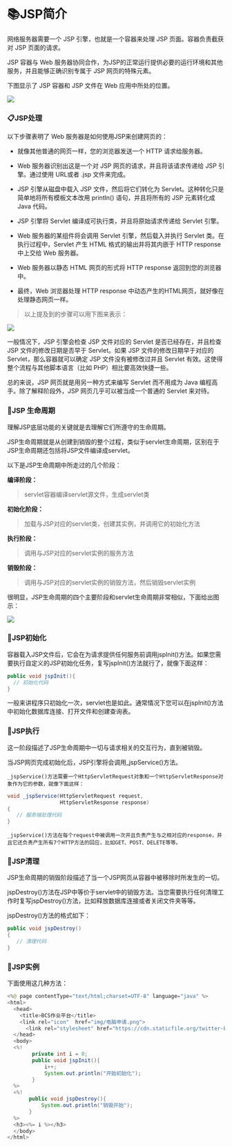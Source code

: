 # :books:JSP简介 #

网络服务器需要一个 JSP 引擎，也就是一个容器来处理 JSP 页面。容器负责截获对 JSP 页面的请求。

JSP 容器与 Web 服务器协同合作，为JSP的正常运行提供必要的运行环境和其他服务，并且能够正确识别专属于 JSP 网页的特殊元素。

下图显示了 JSP 容器和 JSP 文件在 Web 应用中所处的位置。

![](http://www.runoob.com/wp-content/uploads/2014/01/jsp-arch.jpg)

### :clipboard:JSP处理 ###

以下步骤表明了 Web 服务器是如何使用JSP来创建网页的：

  * 就像其他普通的网页一样，您的浏览器发送一个 HTTP 请求给服务器。

  * Web 服务器识别出这是一个对 JSP 网页的请求，并且将该请求传递给 JSP 引擎。通过使用 URL或者 .jsp 文件来完成。

  * JSP 引擎从磁盘中载入 JSP 文件，然后将它们转化为 Servlet。这种转化只是简单地将所有模板文本改用 println() 语句，并且将所有的 JSP 元素转化成 Java 代码。

  * JSP 引擎将 Servlet 编译成可执行类，并且将原始请求传递给 Servlet 引擎。

  * Web 服务器的某组件将会调用 Servlet 引擎，然后载入并执行 Servlet 类。在执行过程中，Servlet 产生 HTML 格式的输出并将其内嵌于 HTTP response 中上交给 Web 服务器。

  * Web 服务器以静态 HTML 网页的形式将 HTTP response 返回到您的浏览器中。

  * 最终，Web 浏览器处理 HTTP response 中动态产生的HTML网页，就好像在处理静态网页一样。

>以上提及到的步骤可以用下图来表示：

![](http://www.runoob.com/wp-content/uploads/2014/01/jsp-processing.jpg)

一般情况下，JSP 引擎会检查 JSP 文件对应的 Servlet 是否已经存在，并且检查 JSP 文件的修改日期是否早于 Servlet。如果 JSP 文件的修改日期早于对应的 Servlet，那么容器就可以确定 JSP 文件没有被修改过并且 Servlet 有效。这使得整个流程与其他脚本语言（比如 PHP）相比要高效快捷一些。

总的来说，JSP 网页就是用另一种方式来编写 Servlet 而不用成为 Java 编程高手。除了解释阶段外，JSP 网页几乎可以被当成一个普通的 Servlet 来对待。

### :ribbon:JSP 生命周期 ###

理解JSP底层功能的关键就是去理解它们所遵守的生命周期。

JSP生命周期就是从创建到销毁的整个过程，类似于servlet生命周期，区别在于JSP生命周期还包括将JSP文件编译成servlet。

以下是JSP生命周期中所走过的几个阶段：

  **编译阶段：**

  >servlet容器编译servlet源文件，生成servlet类

  **初始化阶段：**
  
  >加载与JSP对应的servlet类，创建其实例，并调用它的初始化方法

 **执行阶段：**
 
  >调用与JSP对应的servlet实例的服务方法

  **销毁阶段：**
  
  >调用与JSP对应的servlet实例的销毁方法，然后销毁servlet实例

很明显，JSP生命周期的四个主要阶段和servlet生命周期非常相似，下面给出图示：

![](http://www.runoob.com/wp-content/uploads/2014/01/jsp_life_cycle.jpg)

### :game_die:JSP初始化 ###

容器载入JSP文件后，它会在为请求提供任何服务前调用jspInit()方法。如果您需要执行自定义的JSP初始化任务，复写jspInit()方法就行了，就像下面这样：

```java
public void jspInit(){
  // 初始化代码
}
```

一般来讲程序只初始化一次，servlet也是如此。通常情况下您可以在jspInit()方法中初始化数据库连接、打开文件和创建查询表。

### :game_die:JSP执行 ###

这一阶段描述了JSP生命周期中一切与请求相关的交互行为，直到被销毁。

当JSP网页完成初始化后，JSP引擎将会调用_jspService()方法。

`_jspService()方法需要一个HttpServletRequest对象和一个HttpServletResponse对象作为它的参数，就像下面这样：`

```java
void _jspService(HttpServletRequest request,
                 HttpServletResponse response)
{
   // 服务端处理代码
}
```

`_jspService()方法在每个request中被调用一次并且负责产生与之相对应的response，并且它还负责产生所有7个HTTP方法的回应，比如GET、POST、DELETE等等。`

### :game_die:JSP清理 ###

JSP生命周期的销毁阶段描述了当一个JSP网页从容器中被移除时所发生的一切。

jspDestroy()方法在JSP中等价于servlet中的销毁方法。当您需要执行任何清理工作时复写jspDestroy()方法，比如释放数据库连接或者关闭文件夹等等。

jspDestroy()方法的格式如下：

```java
public void jspDestroy()
{
   // 清理代码
}
```

### :game_die:JSP实例 ###

下面使用这几种方法：

```java
<%@ page contentType="text/html;charset=UTF-8" language="java" %>
<html>
  <head>
    <title>BCS作业平台</title>
    <link rel="icon"  href="img/电脑申请.png">
      <link rel="stylesheet" href="https://cdn.staticfile.org/twitter-bootstrap/4.1.0/css/bootstrap.min.css">
  </head>
  <body>
  <%!
        private int i = 0;
        public void jspInit(){
            i++;
            System.out.println("开始初始化");
        }
  %>
  <%!
       public void jspDestroy(){
           System.out.println("销毁开始");
       }
  %>
  <h3><%= i %></h3>
  </body>
</html>

```


